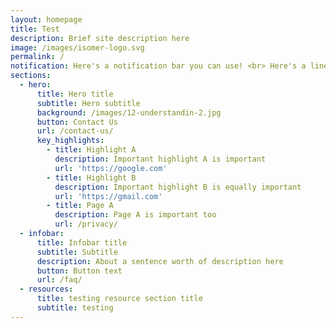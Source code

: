 ```yaml
---
layout: homepage
title: Test
description: Brief site description here
image: /images/isomer-logo.svg
permalink: /
notification: Here's a notification bar you can use! <br> Here's a line with a break
sections:
  - hero:
      title: Hero title
      subtitle: Hero subtitle
      background: /images/12-understandin-2.jpg
      button: Contact Us
      url: /contact-us/
      key_highlights:
        - title: Highlight A
          description: Important highlight A is important
          url: 'https://google.com'
        - title: Highlight B
          description: Important highlight B is equally important
          url: 'https://gmail.com'
        - title: Page A
          description: Page A is important too
          url: /privacy/
  - infobar:
      title: Infobar title
      subtitle: Subtitle
      description: About a sentence worth of description here
      button: Button text
      url: /faq/
  - resources:
      title: testing resource section title
      subtitle: testing
---
```

